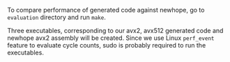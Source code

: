 To compare performance of generated code against newhope, go to `evaluation` directory and run `make`.

Three executables, corresponding to our avx2, avx512 generated code and newhope avx2 assembly will be created. Since we use Linux `perf_event` feature to evaluate cycle counts, sudo is probably required to run the executables.
